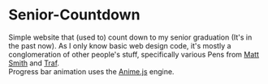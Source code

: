 # Senior-Countdown

Simple website that (used to) count down to my senior graduation (It's in the past now). As I only know basic web design code, it's mostly a conglomeration of other people's stuff, specifically various Pens from [Matt Smith](https://codepen.io/AllThingsSmitty/pens/public) and [Traf](https://codepen.io/traf).<br>
Progress bar animation uses the [Anime.js](https://animejs.com/) engine.
